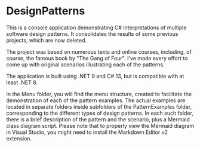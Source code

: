 # DesignPatterns

This is a console application demonstrating C# interpretations of multiple software design patterns.
It consolidates the results of some previous projects, which are now deleted.

The project was based on numerous texts and online courses, including, of course, the famous book by "The Gang of Four".
I've made every effort to come up with original scenarios illustrating each of the patterns.

The application is built using .NET 9 and C# 13, but is compatible with at least .NET 8.

In the Menu folder, you will find the menu structure, created to facilitate the demonstration of each of the pattern examples.
The actual examples are located in separate folders inside subfolders of the PatternExamples folder, corresponding to the different types of design patterns.
In each such folder, there is a brief description of the pattern and the scenario, plus a Mermaid class diagram script.
Please note that to properly view the Mermaid diagram in Visual Studio, you might need to install the Markdown Editor v2 extension.
